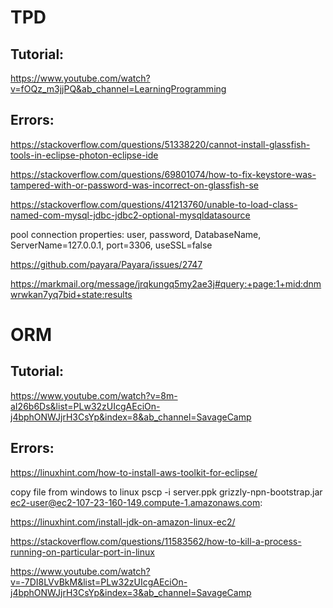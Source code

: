 # TPD

## Tutorial:
https://www.youtube.com/watch?v=fOQz_m3jjPQ&ab_channel=LearningProgramming

## Errors:
https://stackoverflow.com/questions/51338220/cannot-install-glassfish-tools-in-eclipse-photon-eclipse-ide

https://stackoverflow.com/questions/69801074/how-to-fix-keystore-was-tampered-with-or-password-was-incorrect-on-glassfish-se

https://stackoverflow.com/questions/41213760/unable-to-load-class-named-com-mysql-jdbc-jdbc2-optional-mysqldatasource

pool connection properties: user, password, DatabaseName, ServerName=127.0.0.1, port=3306, useSSL=false

https://github.com/payara/Payara/issues/2747

https://markmail.org/message/jrqkungq5my2ae3j#query:+page:1+mid:dnmwrwkan7yq7bid+state:results

# ORM

## Tutorial: 
https://www.youtube.com/watch?v=8m-aI26b6Ds&list=PLw32zUIcgAEciOn-j4bphONWJjrH3CsYp&index=8&ab_channel=SavageCamp

## Errors:
https://linuxhint.com/how-to-install-aws-toolkit-for-eclipse/

copy file from windows to linux
pscp -i server.ppk grizzly-npn-bootstrap.jar ec2-user@ec2-107-23-160-149.compute-1.amazonaws.com:

https://linuxhint.com/install-jdk-on-amazon-linux-ec2/

https://stackoverflow.com/questions/11583562/how-to-kill-a-process-running-on-particular-port-in-linux

https://www.youtube.com/watch?v=-7DI8LVvBkM&list=PLw32zUIcgAEciOn-j4bphONWJjrH3CsYp&index=3&ab_channel=SavageCamp
